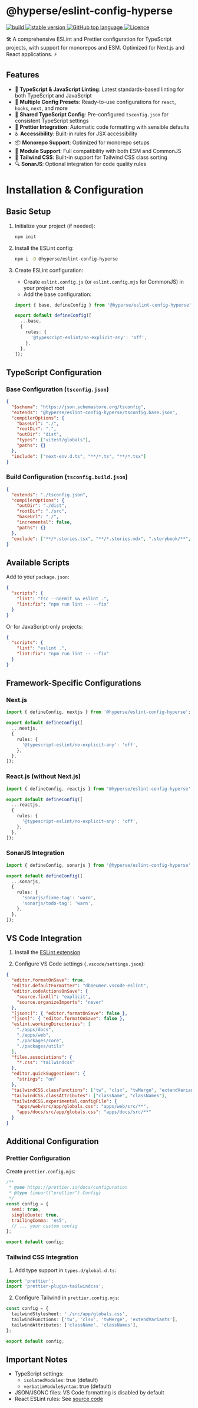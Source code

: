 # @hyperse/eslint-config-hyperse

<p align="left">
  <a aria-label="Build" href="https://github.com/hyperse-io/eslint-config-hyperse/actions?query=workflow%3ACI">
    <img alt="build" src="https://img.shields.io/github/actions/workflow/status/hyperse-io/eslint-config-hyperse/ci-integrity.yml?branch=main&label=ci&logo=github&style=flat-quare&labelColor=000000" />
  </a>
  <a aria-label="stable version" href="https://www.npmjs.com/package/@hyperse/eslint-config-hyperse">
    <img alt="stable version" src="https://img.shields.io/npm/v/%40hyperse%2Feslint-config-hyperse?branch=main&label=version&logo=npm&style=flat-quare&labelColor=000000" />
  </a>
  <a aria-label="Top language" href="https://github.com/hyperse-io/eslint-config-hyperse/search?l=typescript">
    <img alt="GitHub top language" src="https://img.shields.io/github/languages/top/hyperse-io/eslint-config-hyperse?style=flat-square&labelColor=000&color=blue">
  </a>
  <a aria-label="Licence" href="https://github.com/hyperse-io/eslint-config-hyperse/blob/main/LICENSE">
    <img alt="Licence" src="https://img.shields.io/github/license/hyperse-io/eslint-config-hyperse?style=flat-quare&labelColor=000000" />
  </a>
</p>

🛠 A comprehensive ESLint and Prettier configuration for TypeScript projects, with support for monorepos and ESM. Optimized for Next.js and React applications. ⚡️

## Features

- 🎯 **TypeScript & JavaScript Linting**: Latest standards-based linting for both TypeScript and JavaScript
- 🔧 **Multiple Config Presets**: Ready-to-use configurations for `react`, `hooks`, `next`, and more
- 📝 **Shared TypeScript Config**: Pre-configured `tsconfig.json` for consistent TypeScript settings
- 💅 **Prettier Integration**: Automatic code formatting with sensible defaults
- ♿️ **Accessibility**: Built-in rules for JSX accessibility
- 📦 **Monorepo Support**: Optimized for monorepo setups
- 🔄 **Module Support**: Full compatibility with both ESM and CommonJS
- 🎨 **Tailwind CSS**: Built-in support for Tailwind CSS class sorting
- 🔍 **SonarJS**: Optional integration for code quality rules

# Installation & Configuration

## Basic Setup

1. Initialize your project (if needed):

   ```bash
   npm init
   ```

2. Install the ESLint config:

   ```bash
   npm i -D @hyperse/eslint-config-hyperse
   ```

3. Create ESLint configuration:
   - Create `eslint.config.js` (or `eslint.config.mjs` for CommonJS) in your project root
   - Add the base configuration:

   ```ts
   import { base, defineConfig } from '@hyperse/eslint-config-hyperse';

   export default defineConfig([
     ...base,
     {
       rules: {
         '@typescript-eslint/no-explicit-any': 'off',
       },
     },
   ]);
   ```

## TypeScript Configuration

### Base Configuration (`tsconfig.json`)

```json
{
  "$schema": "https://json.schemastore.org/tsconfig",
  "extends": "@hyperse/eslint-config-hyperse/tsconfig.base.json",
  "compilerOptions": {
    "baseUrl": "./",
    "rootDir": ".",
    "outDir": "dist",
    "types": ["vitest/globals"],
    "paths": {}
  },
  "include": ["next-env.d.ts", "**/*.ts", "**/*.tsx"]
}
```

### Build Configuration (`tsconfig.build.json`)

```json
{
  "extends": "./tsconfig.json",
  "compilerOptions": {
    "outDir": "./dist",
    "rootDir": "./src",
    "baseUrl": "./",
    "incremental": false,
    "paths": {}
  },
  "exclude": ["**/*.stories.tsx", "**/*.stories.mdx", ".storybook/**", "dist"]
}
```

## Available Scripts

Add to your `package.json`:

```json
{
  "scripts": {
    "lint": "tsc --noEmit && eslint .",
    "lint:fix": "npm run lint -- --fix"
  }
}
```

Or for JavaScript-only projects:

```json
{
  "scripts": {
    "lint": "eslint .",
    "lint:fix": "npm run lint -- --fix"
  }
}
```

## Framework-Specific Configurations

### Next.js

```ts
import { defineConfig, nextjs } from '@hyperse/eslint-config-hyperse';

export default defineConfig([
  ...nextjs,
  {
    rules: {
      '@typescript-eslint/no-explicit-any': 'off',
    },
  },
]);
```

### React.js (without Next.js)

```ts
import { defineConfig, reactjs } from '@hyperse/eslint-config-hyperse';

export default defineConfig([
  ...reactjs,
  {
    rules: {
      '@typescript-eslint/no-explicit-any': 'off',
    },
  },
]);
```

### SonarJS Integration

```ts
import { defineConfig, sonarjs } from '@hyperse/eslint-config-hyperse';

export default defineConfig([
  ...sonarjs,
  {
    rules: {
      'sonarjs/fixme-tag': 'warn',
      'sonarjs/todo-tag': 'warn',
    },
  },
]);
```

## VS Code Integration

1. Install the [ESLint extension](https://marketplace.visualstudio.com/items?itemName=dbaeumer.vscode-eslint)

2. Configure VS Code settings (`.vscode/settings.json`):

```json
{
  "editor.formatOnSave": true,
  "editor.defaultFormatter": "dbaeumer.vscode-eslint",
  "editor.codeActionsOnSave": {
    "source.fixAll": "explicit",
    "source.organizeImports": "never"
  },
  "[jsonc]": { "editor.formatOnSave": false },
  "[json]": { "editor.formatOnSave": false },
  "eslint.workingDirectories": [
    "./apps/docs",
    "./apps/web",
    "./packages/core",
    "./packages/utils"
  ],
  "files.associations": {
    "*.css": "tailwindcss"
  },
  "editor.quickSuggestions": {
    "strings": "on"
  },
  "tailwindCSS.classFunctions": ["tw", "clsx", "twMerge", "extendVariants"],
  "tailwindCSS.classAttributes": ["className", "classNames"],
  "tailwindCSS.experimental.configFile": {
    "apps/web/src/app/globals.css": "apps/web/src/**",
    "apps/docs/src/app/globals.css": "apps/docs/src/**"
  }
}
```

## Additional Configuration

### Prettier Configuration

Create `prettier.config.mjs`:

```js
/**
 * @see https://prettier.io/docs/configuration
 * @type {import("prettier").Config}
 */
const config = {
  semi: true,
  singleQuote: true,
  trailingComma: 'es5',
  // ... your custom config
};

export default config;
```

### Tailwind CSS Integration

1. Add type support in `types.d/global.d.ts`:

```ts
import 'prettier';
import 'prettier-plugin-tailwindcss';
```

2. Configure Tailwind in `prettier.config.mjs`:

```ts
const config = {
  tailwindStylesheet: './src/app/globals.css',
  tailwindFunctions: ['tw', 'clsx', 'twMerge', 'extendVariants'],
  tailwindAttributes: ['className', 'classNames'],
};

export default config;
```

## Important Notes

- TypeScript settings:
  - `isolatedModules`: true (default)
  - `verbatimModuleSyntax`: true (default)
- JSON/JSONC files: VS Code formatting is disabled by default
- React ESLint rules: See [source code](https://github.com/hyperse-io/eslint-config-hyperse/blob/1e23efbfb64f4e5a8b0c6387d187b7f6341f1e61/src/rules/react.ts)
